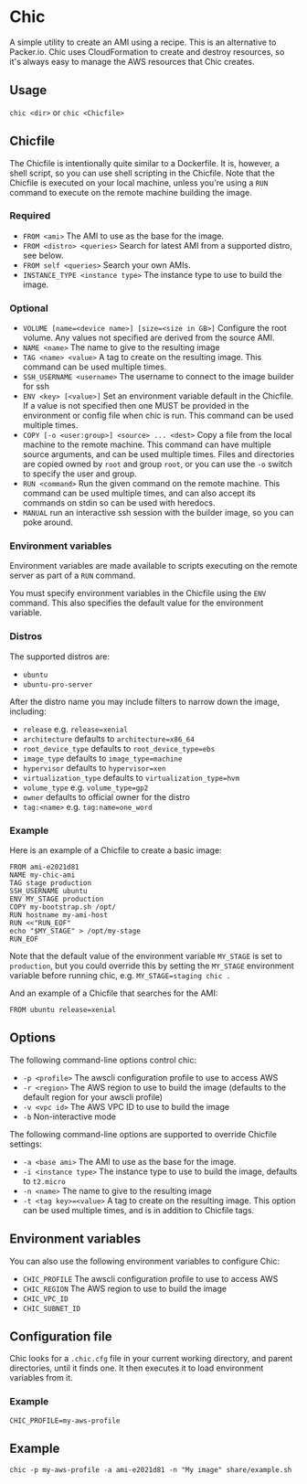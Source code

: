 # Chic

A simple utility to create an AMI using a recipe. This is an alternative to Packer.io.
Chic uses CloudFormation to create and destroy resources, so it's always easy to manage the AWS resources
that Chic creates.

## Usage

`chic <dir>` or `chic <Chicfile>`

## Chicfile

The Chicfile is intentionally quite similar to a Dockerfile. It is, however, a shell script,
so you can use shell scripting in the Chicfile. Note that the Chicfile is executed on your local
machine, unless you're using a `RUN` command to execute on the remote machine building the image.

### Required

* `FROM <ami>` The AMI to use as the base for the image.
* `FROM <distro> <queries>` Search for latest AMI from a supported distro, see below.
* `FROM self <queries>` Search your own AMIs.
* `INSTANCE_TYPE <instance type>` The instance type to use to build the image.

### Optional

* `VOLUME [name=<device name>] [size=<size in GB>]` Configure the root volume. Any values not specified are derived from the source AMI.
* `NAME <name>` The name to give to the resulting image
* `TAG <name> <value>` A tag to create on the resulting image. This command can be used multiple times.
* `SSH_USERNAME <username>` The username to connect to the image builder for ssh
* `ENV <key> [<value>]` Set an environment variable default in the Chicfile. If a value is not specified then one MUST be provided in the environment or config file when chic is run. This command can be used multiple times.
* `COPY [-o <user:group>] <source> ... <dest>` Copy a file from the local machine to the remote machine. This command can have multiple source arguments, and can be used multiple times. Files and directories are copied owned by `root` and group `root`, or you can use the `-o` switch to specify the user and group.
* `RUN <command>` Run the given command on the remote machine. This command can be used multiple times, and can also accept its commands on stdin so can be used with heredocs.
* `MANUAL` run an interactive ssh session with the builder image, so you can poke around.

### Environment variables

Environment variables are made available to scripts executing on the remote server as part of a
`RUN` command.

You must specify environment variables in the Chicfile using the `ENV` command. This also specifies
the default value for the environment variable.

### Distros

The supported distros are:

* `ubuntu`
* `ubuntu-pro-server`

After the distro name you may include filters to narrow down the image, including:

* `release` e.g. `release=xenial`
* `architecture` defaults to `architecture=x86_64`
* `root_device_type` defaults to `root_device_type=ebs`
* `image_type` defaults to `image_type=machine`
* `hypervisor` defaults to `hypervisor=xen`
* `virtualization_type` defaults to `virtualization_type=hvm`
* `volume_type` e.g. `volume_type=gp2`
* `owner` defaults to official owner for the distro
* `tag:<name>` e.g. `tag:name=one_word`

### Example

Here is an example of a Chicfile to create a basic image:

```
FROM ami-e2021d81
NAME my-chic-ami
TAG stage production
SSH_USERNAME ubuntu
ENV MY_STAGE production
COPY my-bootstrap.sh /opt/
RUN hostname my-ami-host
RUN <<"RUN_EOF"
echo "$MY_STAGE" > /opt/my-stage
RUN_EOF
```

Note that the default value of the environment variable `MY_STAGE` is set to `production`, but you could
override this by setting the `MY_STAGE` environment variable before running chic, e.g. `MY_STAGE=staging chic .`

And an example of a Chicfile that searches for the AMI:

```
FROM ubuntu release=xenial
```

## Options

The following command-line options control chic:

* `-p <profile>` The awscli configuration profile to use to access AWS
* `-r <region>` The AWS region to use to build the image (defaults to the default region for your awscli profile)
* `-v <vpc id>` The AWS VPC ID to use to build the image
* `-b` Non-interactive mode

The following command-line options are supported to override Chicfile settings:

* `-a <base ami>` The AMI to use as the base for the image.
* `-i <instance type>` The instance type to use to build the image, defaults
	to `t2.micro`
* `-n <name>` The name to give to the resulting image
* `-t <tag key>=<value>` A tag to create on the resulting image. This option can be used multiple times, and is in addition to Chicfile tags.

## Environment variables

You can also use the following environment variables to configure Chic:

* `CHIC_PROFILE` The awscli configuration profile to use to access AWS
* `CHIC_REGION` The AWS region to use to build the image
* `CHIC_VPC_ID`
* `CHIC_SUBNET_ID`

## Configuration file

Chic looks for a `.chic.cfg` file in your current working directory, and parent directories, until
it finds one. It then executes it to load environment variables from it.

### Example

```
CHIC_PROFILE=my-aws-profile
```

## Example

```
chic -p my-aws-profile -a ami-e2021d81 -n "My image" share/example.sh
```

